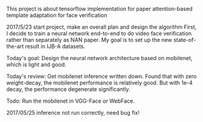 This project is about tensorflow implementation for paper attention-based template adaptation for face verification

2017/5/23 
start project, make an overall plan and design the algorithm
First, I decide to train a neural network end-to-end to do video face verification rather than separately as NAN paper.
My goal is to set up the new state-of-the-art result in IJB-A datasets.

Today's goal:
Design the neural network architecture based on mobilenet, which is light and good.

Today's review:
Get mobilenet inference written down.
Found that with zero weight-decay, the mobilenet performance is relatively good.
But with 1e-4 decay, the performance degenerate significantly. 

Todo:
Run the mobilenet in VGG-Face or WebFace.

2017/05/25
inference not run correctly, need bug fix!